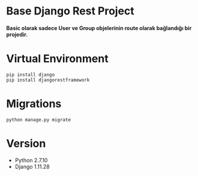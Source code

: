 # Base Django Rest Project

#### Basic olarak sadece User ve Group objelerinin route olarak bağlandığı bir projedir.


# Virtual Environment 

```
pip install django
pip install djangorestframework
```
# Migrations

```
python manage.py migrate
```

# Version

- Python 2.7.10
- Django 1.11.28
